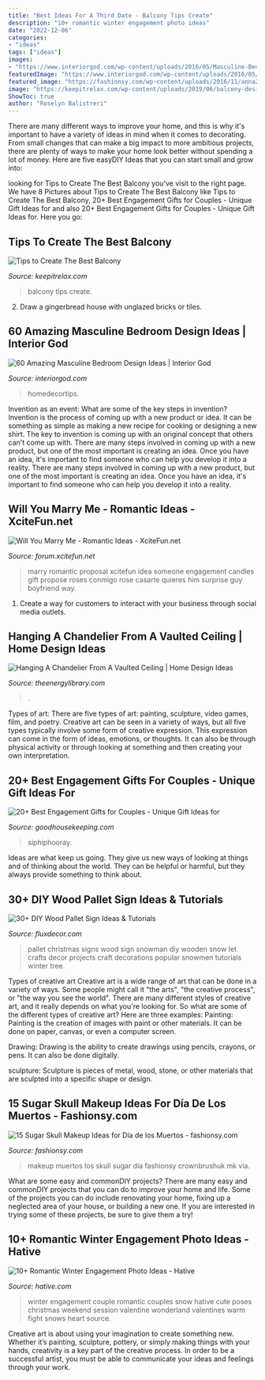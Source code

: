 ```yaml
---
title: "Best Ideas For A Third Date - Balcony Tips Create"
description: "10+ romantic winter engagement photo ideas"
date: "2022-12-06"
categories:
- "ideas"
tags: ["ideas"]
images:
- "https://www.interiorgod.com/wp-content/uploads/2016/05/Masculine-Bedroom-Designs.jpg"
featuredImage: "https://www.interiorgod.com/wp-content/uploads/2016/05/Masculine-Bedroom-Designs.jpg"
featured_image: "https://fashionsy.com/wp-content/uploads/2016/11/anna20-630x840.jpeg"
image: "https://keepitrelax.com/wp-content/uploads/2019/06/balcony-design-5.jpg"
ShowToc: true
author: "Roselyn Balistreri"
---
```



There are many different ways to improve your home, and this is why it's important to have a variety of ideas in mind when it comes to decorating. From small changes that can make a big impact to more ambitious projects, there are plenty of ways to make your home look better without spending a lot of money. Here are five easyDIY Ideas that you can start small and grow into: 

	

		
looking for Tips to Create The Best Balcony you've visit to the right page. We have 8 Pictures about Tips to Create The Best Balcony like Tips to Create The Best Balcony, 20+ Best Engagement Gifts for Couples - Unique Gift Ideas for and also 20+ Best Engagement Gifts for Couples - Unique Gift Ideas for. Here you go:
		
    
## Tips To Create The Best Balcony

<img loading=lazy src="https://keepitrelax.com/wp-content/uploads/2019/06/balcony-design-5.jpg" onerror="this.onerror=null;this.src='https://tse1.mm.bing.net/th?id=OIP.BInWGiMj_rHNkvSMJLSQFQHaKl&amp;pid=15.1';" alt="Tips to Create The Best Balcony">

_Source: keepitrelax.com_

>balcony tips create. 

	

2. Draw a gingerbread house with unglazed bricks or tiles.

    
## 60 Amazing Masculine Bedroom Design Ideas | Interior God

<img loading=lazy src="https://www.interiorgod.com/wp-content/uploads/2016/05/Masculine-Bedroom-Designs.jpg" onerror="this.onerror=null;this.src='https://tse4.mm.bing.net/th?id=OIP.KA5PvMgyH-OwVxyHVTd2PwHaKO&amp;pid=15.1';" alt="60 Amazing Masculine Bedroom Design Ideas | Interior God">

_Source: interiorgod.com_

>homedecortips. 

	

Invention as an event: What are some of the key steps in invention?
Invention is the process of coming up with a new product or idea. It can be something as simple as making a new recipe for cooking or designing a new shirt. The key to invention is coming up with an original concept that others can't come up with. There are many steps involved in coming up with a new product, but one of the most important is creating an idea. Once you have an idea, it's important to find someone who can help you develop it into a reality. There are many steps involved in coming up with a new product, but one of the most important is creating an idea. Once you have an idea, it's important to find someone who can help you develop it into a reality.

    
## Will You Marry Me - Romantic Ideas - XciteFun.net

<img loading=lazy src="http://img.xcitefun.net/users/2014/07/361368,xcitefun-marry-me-idea-7.jpg" onerror="this.onerror=null;this.src='https://tse2.mm.bing.net/th?id=OIP.j-qJFIprCgZVh38BYuBK4AHaHa&amp;pid=15.1';" alt="Will You Marry Me - Romantic Ideas - XciteFun.net">

_Source: forum.xcitefun.net_

>marry romantic proposal xcitefun idea someone engagement candles gift propose roses conmigo rose casarte quieres him surprise guy boyfriend way. 

	

1. Create a way for customers to interact with your business through social media outlets.

    
## Hanging A Chandelier From A Vaulted Ceiling | Home Design Ideas

<img loading=lazy src="http://www.theenergylibrary.com/wp-content/uploads/2015/09/hanging-a-chandelier-from-a-vaulted-ceiling.jpg" onerror="this.onerror=null;this.src='https://tse3.mm.bing.net/th?id=OIP.pbdDNA2QFZ0oDMo1h7UN9QHaJ5&amp;pid=15.1';" alt="Hanging A Chandelier From A Vaulted Ceiling | Home Design Ideas">

_Source: theenergylibrary.com_

>. 

	

Types of art: There are five types of art: painting, sculpture, video games, film, and poetry.
Creative art can be seen in a variety of ways, but all five types typically involve some form of creative expression. This expression can come in the form of ideas, emotions, or thoughts. It can also be through physical activity or through looking at something and then creating your own interpretation.

    
## 20+ Best Engagement Gifts For Couples - Unique Gift Ideas For

<img loading=lazy src="https://hips.hearstapps.com/ghk.h-cdn.co/assets/17/24/1497287835-cuttingboard.jpg?crop=1.0xw:1xh;center,top&amp;resize=480:*" onerror="this.onerror=null;this.src='https://tse1.mm.bing.net/th?id=OIP.Lp_OqfPlVm_te8RIiRZK7QHaLH&amp;pid=15.1';" alt="20+ Best Engagement Gifts for Couples - Unique Gift Ideas for">

_Source: goodhousekeeping.com_

>siphiphooray. 

	

Ideas are what keep us going. They give us new ways of looking at things and of thinking about the world. They can be helpful or harmful, but they always provide something to think about.

    
## 30+ DIY Wood Pallet Sign Ideas &amp; Tutorials

<img loading=lazy src="http://fluxdecor.com/wp-content/uploads/2016/11/wood-pallet-signs/15-wood-pallet-signs.jpg" onerror="this.onerror=null;this.src='https://tse4.mm.bing.net/th?id=OIP.nlexac-po2EG0n2D2VFOuAHaNJ&amp;pid=15.1';" alt="30+ DIY Wood Pallet Sign Ideas &amp; Tutorials">

_Source: fluxdecor.com_

>pallet christmas signs wood sign snowman diy wooden snow let crafts decor projects craft decorations popular snowmen tutorials winter tree. 

	

Types of creative art
Creative art is a wide range of art that can be done in a variety of ways. Some people might call it "the arts", "the creative process", or "the way you see the world". There are many different styles of creative art, and it really depends on what you're looking for. So what are some of the different types of creative art? Here are three examples: 
Painting: Painting is the creation of images with paint or other materials. It can be done on paper, canvas, or even a computer screen.

Drawing: Drawing is the ability to create drawings using pencils, crayons, or pens. It can also be done digitally.

 sculpture: Sculpture is pieces of metal, wood, stone, or other materials that are sculpted into a specific shape or design.

    
## 15 Sugar Skull Makeup Ideas For Día De Los Muertos - Fashionsy.com

<img loading=lazy src="https://fashionsy.com/wp-content/uploads/2016/11/anna20-630x840.jpeg" onerror="this.onerror=null;this.src='https://tse1.mm.bing.net/th?id=OIP.ey1UDIxS4ROqBGEgUSby7AHaJ4&amp;pid=15.1';" alt="15 Sugar Skull Makeup Ideas for Día de los Muertos - fashionsy.com">

_Source: fashionsy.com_

>makeup muertos los skull sugar día fashionsy crownbrushuk mk via. 

	

What are some easy and commonDIY projects?
There are many easy and commonDIY projects that you can do to improve your home and life. Some of the projects you can do include renovating your home, fixing up a neglected area of your house, or building a new one. If you are interested in trying some of these projects, be sure to give them a try!

    
## 10+ Romantic Winter Engagement Photo Ideas - Hative

<img loading=lazy src="https://hative.com/wp-content/uploads/2014/11/winter-engagement-photo-ideas/16-winter-engagement-photo-ideas.jpg" onerror="this.onerror=null;this.src='https://tse3.mm.bing.net/th?id=OIP.MKCA9lOTCLp5miUeHAtS6wHaLH&amp;pid=15.1';" alt="10+ Romantic Winter Engagement Photo Ideas - Hative">

_Source: hative.com_

>winter engagement couple romantic couples snow hative cute poses christmas weekend session valentine wonderland valentines warm fight snows heart source. 

	

Creative art is about using your imagination to create something new. Whether it’s painting, sculpture, pottery, or simply making things with your hands, creativity is a key part of the creative process. In order to be a successful artist, you must be able to communicate your ideas and feelings through your work.

